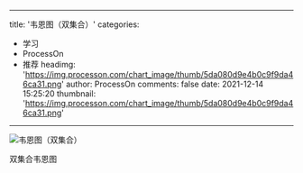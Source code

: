 
---
title: '韦恩图（双集合）'
categories: 
 - 学习
 - ProcessOn
 - 推荐
headimg: 'https://img.processon.com/chart_image/thumb/5da080d9e4b0c9f9da46ca31.png'
author: ProcessOn
comments: false
date: 2021-12-14 15:25:20
thumbnail: 'https://img.processon.com/chart_image/thumb/5da080d9e4b0c9f9da46ca31.png'
---

<div>   
<img class="thumb" alt="韦恩图（双集合）" src="https://img.processon.com/chart_image/thumb/5da080d9e4b0c9f9da46ca31.png" referrerpolicy="no-referrer">
<p>双集合韦恩图</p>  
</div>
            